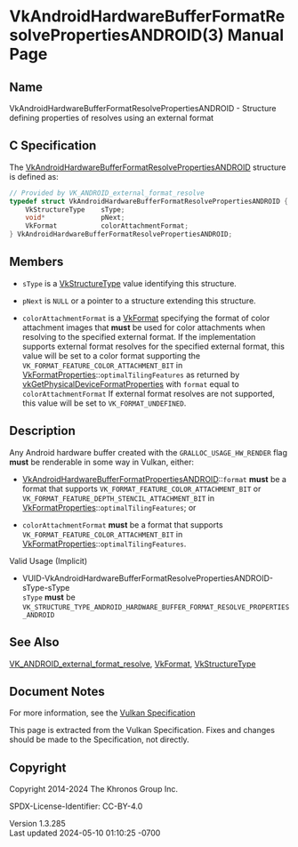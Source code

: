 # VkAndroidHardwareBufferFormatResolvePropertiesANDROID(3) Manual Page

## Name

VkAndroidHardwareBufferFormatResolvePropertiesANDROID - Structure
defining properties of resolves using an external format



## <a href="#_c_specification" class="anchor"></a>C Specification

The
[VkAndroidHardwareBufferFormatResolvePropertiesANDROID](https://registry.khronos.org/vulkan/specs/1.3-extensions/man/html/VkAndroidHardwareBufferFormatResolvePropertiesANDROID.html)
structure is defined as:

``` c
// Provided by VK_ANDROID_external_format_resolve
typedef struct VkAndroidHardwareBufferFormatResolvePropertiesANDROID {
    VkStructureType    sType;
    void*              pNext;
    VkFormat           colorAttachmentFormat;
} VkAndroidHardwareBufferFormatResolvePropertiesANDROID;
```

## <a href="#_members" class="anchor"></a>Members

- `sType` is a [VkStructureType](https://registry.khronos.org/vulkan/specs/1.3-extensions/man/html/VkStructureType.html) value identifying
  this structure.

- `pNext` is `NULL` or a pointer to a structure extending this
  structure.

- `colorAttachmentFormat` is a [VkFormat](https://registry.khronos.org/vulkan/specs/1.3-extensions/man/html/VkFormat.html) specifying the
  format of color attachment images that **must** be used for color
  attachments when resolving to the specified external format. If the
  implementation supports external format resolves for the specified
  external format, this value will be set to a color format supporting
  the `VK_FORMAT_FEATURE_COLOR_ATTACHMENT_BIT` in
  [VkFormatProperties](https://registry.khronos.org/vulkan/specs/1.3-extensions/man/html/VkFormatProperties.html)::`optimalTilingFeatures`
  as returned by
  [vkGetPhysicalDeviceFormatProperties](https://registry.khronos.org/vulkan/specs/1.3-extensions/man/html/vkGetPhysicalDeviceFormatProperties.html)
  with `format` equal to `colorAttachmentFormat` If external format
  resolves are not supported, this value will be set to
  `VK_FORMAT_UNDEFINED`.

## <a href="#_description" class="anchor"></a>Description

Any Android hardware buffer created with the `GRALLOC_USAGE_HW_RENDER`
flag **must** be renderable in some way in Vulkan, either:

- [VkAndroidHardwareBufferFormatPropertiesANDROID](https://registry.khronos.org/vulkan/specs/1.3-extensions/man/html/VkAndroidHardwareBufferFormatPropertiesANDROID.html)::`format`
  **must** be a format that supports
  `VK_FORMAT_FEATURE_COLOR_ATTACHMENT_BIT` or
  `VK_FORMAT_FEATURE_DEPTH_STENCIL_ATTACHMENT_BIT` in
  [VkFormatProperties](https://registry.khronos.org/vulkan/specs/1.3-extensions/man/html/VkFormatProperties.html)::`optimalTilingFeatures`;
  or

- `colorAttachmentFormat` **must** be a format that supports
  `VK_FORMAT_FEATURE_COLOR_ATTACHMENT_BIT` in
  [VkFormatProperties](https://registry.khronos.org/vulkan/specs/1.3-extensions/man/html/VkFormatProperties.html)::`optimalTilingFeatures`.

Valid Usage (Implicit)

- <a
  href="#VUID-VkAndroidHardwareBufferFormatResolvePropertiesANDROID-sType-sType"
  id="VUID-VkAndroidHardwareBufferFormatResolvePropertiesANDROID-sType-sType"></a>
  VUID-VkAndroidHardwareBufferFormatResolvePropertiesANDROID-sType-sType  
  `sType` **must** be
  `VK_STRUCTURE_TYPE_ANDROID_HARDWARE_BUFFER_FORMAT_RESOLVE_PROPERTIES_ANDROID`

## <a href="#_see_also" class="anchor"></a>See Also

[VK_ANDROID_external_format_resolve](https://registry.khronos.org/vulkan/specs/1.3-extensions/man/html/VK_ANDROID_external_format_resolve.html),
[VkFormat](https://registry.khronos.org/vulkan/specs/1.3-extensions/man/html/VkFormat.html), [VkStructureType](https://registry.khronos.org/vulkan/specs/1.3-extensions/man/html/VkStructureType.html)

## <a href="#_document_notes" class="anchor"></a>Document Notes

For more information, see the <a
href="https://registry.khronos.org/vulkan/specs/1.3-extensions/html/vkspec.html#VkAndroidHardwareBufferFormatResolvePropertiesANDROID"
target="_blank" rel="noopener">Vulkan Specification</a>

This page is extracted from the Vulkan Specification. Fixes and changes
should be made to the Specification, not directly.

## <a href="#_copyright" class="anchor"></a>Copyright

Copyright 2014-2024 The Khronos Group Inc.

SPDX-License-Identifier: CC-BY-4.0

Version 1.3.285  
Last updated 2024-05-10 01:10:25 -0700
